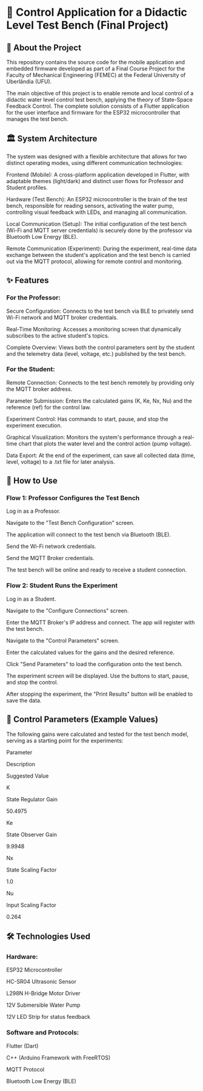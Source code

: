 # 🧪 Control Application for a Didactic Level Test Bench (Final Project)
## 📄 About the Project
This repository contains the source code for the mobile application and embedded firmware developed as part of a Final Course Project for the Faculty of Mechanical Engineering (FEMEC) at the Federal University of Uberlândia (UFU).

The main objective of this project is to enable remote and local control of a didactic water level control test bench, applying the theory of State-Space Feedback Control. The complete solution consists of a Flutter application for the user interface and firmware for the ESP32 microcontroller that manages the test bench.

## 🏛️ System Architecture
The system was designed with a flexible architecture that allows for two distinct operating modes, using different communication technologies:

Frontend (Mobile): A cross-platform application developed in Flutter, with adaptable themes (light/dark) and distinct user flows for Professor and Student profiles.

Hardware (Test Bench): An ESP32 microcontroller is the brain of the test bench, responsible for reading sensors, activating the water pump, controlling visual feedback with LEDs, and managing all communication.

Local Communication (Setup): The initial configuration of the test bench (Wi-Fi and MQTT server credentials) is securely done by the professor via Bluetooth Low Energy (BLE).

Remote Communication (Experiment): During the experiment, real-time data exchange between the student's application and the test bench is carried out via the MQTT protocol, allowing for remote control and monitoring.

## ✨ Features
### For the Professor:
Secure Configuration: Connects to the test bench via BLE to privately send Wi-Fi network and MQTT broker credentials.

Real-Time Monitoring: Accesses a monitoring screen that dynamically subscribes to the active student's topics.

Complete Overview: Views both the control parameters sent by the student and the telemetry data (level, voltage, etc.) published by the test bench.

### For the Student:
Remote Connection: Connects to the test bench remotely by providing only the MQTT broker address.

Parameter Submission: Enters the calculated gains (K, Ke, Nx, Nu) and the reference (ref) for the control law.

Experiment Control: Has commands to start, pause, and stop the experiment execution.

Graphical Visualization: Monitors the system's performance through a real-time chart that plots the water level and the control action (pump voltage).

Data Export: At the end of the experiment, can save all collected data (time, level, voltage) to a .txt file for later analysis.

## 🚀 How to Use
### Flow 1: Professor Configures the Test Bench
Log in as a Professor.

Navigate to the "Test Bench Configuration" screen.

The application will connect to the test bench via Bluetooth (BLE).

Send the Wi-Fi network credentials.

Send the MQTT Broker credentials.

The test bench will be online and ready to receive a student connection.

### Flow 2: Student Runs the Experiment
Log in as a Student.

Navigate to the "Configure Connections" screen.

Enter the MQTT Broker's IP address and connect. The app will register with the test bench.

Navigate to the "Control Parameters" screen.

Enter the calculated values for the gains and the desired reference.

Click "Send Parameters" to load the configuration onto the test bench.

The experiment screen will be displayed. Use the buttons to start, pause, and stop the control.

After stopping the experiment, the "Print Results" button will be enabled to save the data.

## 🔢 Control Parameters (Example Values)
The following gains were calculated and tested for the test bench model, serving as a starting point for the experiments:

Parameter

Description

Suggested Value

K

State Regulator Gain

50.4975

Ke

State Observer Gain

9.9948

Nx

State Scaling Factor

1.0

Nu

Input Scaling Factor

0.264

## 🛠️ Technologies Used
### Hardware:

ESP32 Microcontroller

HC-SR04 Ultrasonic Sensor

L298N H-Bridge Motor Driver

12V Submersible Water Pump

12V LED Strip for status feedback

### Software and Protocols:

Flutter (Dart)

C++ (Arduino Framework with FreeRTOS)

MQTT Protocol

Bluetooth Low Energy (BLE)